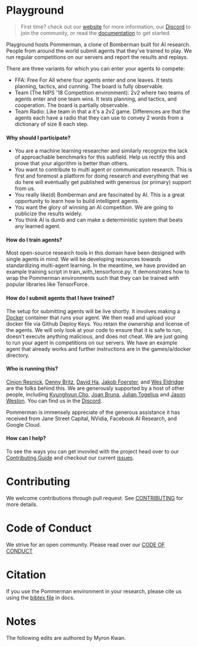# Playground

> First time? check out our [website](https://www.pommerman.com) for more information,
> our [Discord](https://discordapp.com/invite/wjVJEDc) to join the community,
> or read the [documentation](./docs) to get started.

Playground hosts Pommerman, a clone of Bomberman built for AI research. People from around the world submit agents that they've trained to play. We run regular competitions on our servers and report the results and replays.

There are three variants for which you can enter your agents to compete:

* FFA: Free For All where four agents enter and one leaves. It tests planning, tactics, and cunning. The board is fully observable.
* Team (The NIPS '18 Competition environment): 2v2 where two teams of agents enter and one team wins. It tests planning, and tactics, and cooperation. The board is partially observable.
* Team Radio: Like team in that a it's a 2v2 game. Differences are that the agents each have a radio that they can use to convey 2 words from a dictionary of size 8 each step.

#### Why should I participate?

* You are a machine learning researcher and similarly recognize the lack of approachable benchmarks for this subfield. Help us rectify this and prove that your algorithm is better than others.
* You want to contribute to multi agent or communication research. This is first and foremost a platform for doing research and everything that we do here will eventually get published with generous (or primary) support from us.
* You really like(d) Bomberman and are fascinated by AI. This is a great opportunity to learn how to build intelligent agents.
* You want the glory of winning an AI competition. We are going to publicize the results widely.
* You think AI is dumb and can make a deterministic system that beats any learned agent.

#### How do I train agents?

Most open-source research tools in this domain have been designed with single agents in mind. We will be developing resources towards standardizing multi-agent learning. In the meantime, we have provided an example training script in train_with_tensorforce.py. It demonstrates how to wrap the Pommerman environments such that they can be trained with popular libraries like TensorForce.

#### How do I submit agents that I have trained?

The setup for submitting agents will be live shortly. It involves making a [Docker](https://docs.docker.com/get-started/) container that runs your agent. We then read and upload your docker file via Github Deploy Keys. You retain the ownership and license of the agents. We will only look at your code to ensure that it is safe to run, doesn't execute anything malicious, and does not cheat. We are just going to run your agent in competitions on our servers. We have an example agent that already works and further instructions are in the games/a/docker directory.

#### Who is running this?

[Cinjon Resnick](http://twitter.com/cinjoncin), [Denny Britz](https://twitter.com/dennybritz), [David Ha](https://twitter.com/hardmaru), [Jakob Foerster](https://www.linkedin.com/in/jakobfoerster/), and [Wes Eldridge](https://twitter.com/weseldridge) are the folks behind this. We are generously supported by a host of other people, including [Kyunghyun Cho](https://twitter.com/kchonyc), [Joan Bruna](https://twitter.com/joanbruna), [Julian Togelius](http://julian.togelius.com/) and [Jason Weston](https://research.fb.com/people/weston-jason/). You can find us in the [Discord](https://discordapp.com/invite/wjVJEDc).

Pommerman is immensely appreciate of the generous assistance it has received from Jane Street Capital, NVidia, Facebook AI Research, and Google Cloud.

#### How can I help?

To see the ways you can get invovled with the project head over to our [Contributing Guide](https://github.com/MultiAgentLearning/playground/blob/master/CONTRIBUTING.md) and checkout our current [issues](https://github.com/MultiAgentLearning/playground/issues).

# Contributing

We welcome contributions through pull request. See [CONTRIBUTING](../master/CONTRIBUTING.md) for more details.

# Code of Conduct

We strive for an open community. Please read over our [CODE OF CONDUCT](../master/CODE_OF_CONDUCT.md)

# Citation

If you use the Pommerman environment in your research, please cite us using the [bibtex file](../master/docs/pommerman.bib) in docs.

# Notes

The following edits are authored by Myron Kwan.
